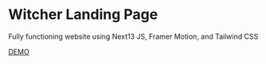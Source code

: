 # Witcher Landing Page

Fully functioning website using Next13 JS, Framer Motion, and Tailwind CSS

[DEMO]()
